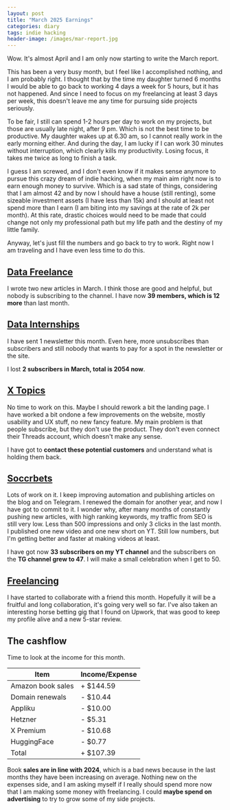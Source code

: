 ```yaml
---
layout: post
title: "March 2025 Earnings"
categories: diary
tags: indie hacking
header-image: /images/mar-report.jpg
---
```


Wow. It's almost April and I am only now starting to write the March report.

This has been a very busy month, but I feel like I accomplished nothing, and I am probably right. I thought that by the time my daughter turned 6 months I would be able to go back to working 4 days a week for 5 hours, but it has not happened. And since I need to focus on my freelancing at least 3 days per week, this doesn't leave me any time for pursuing side projects seriously.

To be fair, I still can spend 1-2 hours per day to work on my projects, but those are usually late night, after 9 pm. Which is not the best time to be productive. My daughter wakes up at 6.30 am, so I cannot really work in the early morning either. And during the day, I am lucky if I can work 30 minutes without interruption, which clearly kills my productivity. Losing focus, it takes me twice as long to finish a task.

I guess I am screwed, and I don't even know if it makes sense anymore to pursue this crazy dream of indie hacking, when my main aim right now is to earn enough money to survive. Which is a sad state of things, considering that I am almost 42 and by now I should have a house (still renting), some sizeable investment assets (I have less than 15k) and I should at least not spend more than I earn (I am biting into my savings at the rate of 2k per month). At this rate, drastic choices would need to be made that could change not only my professional path but my life path and the destiny of my little family.

Anyway, let's just fill the numbers and go back to try to work. Right now I am traveling and I have even less time to do this.

## [Data Freelance][tg-datafreelance]

I wrote two new articles in March. I think those are good and helpful, but nobody is subscribing to the channel. I have now **39 members, which is 12 more** than last month.

## [Data Internships][datainternships]

I have sent 1 newsletter this month. Even here, more unsubscribes than subscribers and still nobody that wants to pay for a spot in the newsletter or the site.

I lost **2 subscribers in March, total is 2054 now**.

## [X Topics][xtopics]

No time to work on this. Maybe I should rework a bit the landing page. I have worked a bit ondone a few improvements on the website, mostly usability and UX stuff, no new fancy feature.
My main problem is that people subscribe, but they don't use the product. They don't even connect their Threads account, which doesn't make any sense.

I have got to **contact these potential customers** and understand what is holding them back.

## [Soccrbets][soccrbets]

Lots of work on it. I keep improving automation and publishing articles on the blog and on Telegram. I renewed the domain for another year, and now I have got to commit to it.
I wonder why, after many months of constantly pushing new articles, with high ranking keywords, my traffic from SEO is still very low. Less than 500 impressions and only 3 clicks in the last month. I published one new video and one new short on YT. Still low numbers, but I'm getting better and faster at making videos at least.

I have got now **33 subscribers on my YT channel** and the subscribers on the **TG channel grew to 47**. I will make a small celebration when I get to 50.

## [Freelancing][personal]

I have started to collaborate with a friend this month. Hopefully it will be a fruitful and long collaboration, it's going very well so far. I've also taken an interesting horse betting gig that I found on Upwork, that was good to keep my profile alive and a new 5-star review.

## The cashflow

Time to look at the income for this month.

| Item              | Income/Expense |
| ----------------- | -------------- |
| Amazon book sales | + $144.59      |
| Domain renewals   | - $10.44       |
| Appliku           | - $10.00       |
| Hetzner           | - $5.31        |
| X Premium         | - $10.68       |
| HuggingFace       | - $0.77        |
| Total             | + $107.39      |

Book **sales are in line with 2024**, which is a bad news because in the last months they have been increasing on average. Nothing new on the expenses side, and I am asking myself if I really should spend more now that I am making some money with freelancing. I could **maybe spend on advertising** to try to grow some of my side projects.

[soccrbets]: https://soccrbets.com
[xtopics]: https://xtopics.co
[personal]: https://x.com/tropianhs
[datainternships]: https://datainternships.co
[telegram-soccrbets]: https://t.me/soccrbets
[soccrbets-video]: https://youtu.be/4US_E-1cL0w
[tg-datafreelance]: https://t.me/datafreelance
[yt-video]: https://youtu.be/WXE_ewe6zqM
